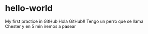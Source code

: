# hello-world
My first practice in GitHub
Hola GitHub!!
Tengo un perro que se llama Chester y en 5 min iremos a pasear
